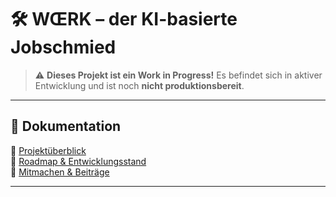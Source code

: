 # 🛠️ WŒRK – der KI-basierte Jobschmied

> ⚠️ **Dieses Projekt ist ein Work in Progress!**
> Es befindet sich in aktiver Entwicklung und ist noch **nicht produktionsbereit**.

---

## 📖 Dokumentation

🔗 [Projektüberblick](docs/overview.md)  
🧭 [Roadmap & Entwicklungsstand](docs/roadmap.md)  
🤝 [Mitmachen & Beiträge](docs/contributing.md)

---
